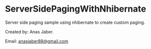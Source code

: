 ServerSidePagingWithNhibernate
==============================

Server side paging sample using nhibernate to create custom paging.

Created by: Anas Jaber.


Email: anasjaber88@gmail.com
